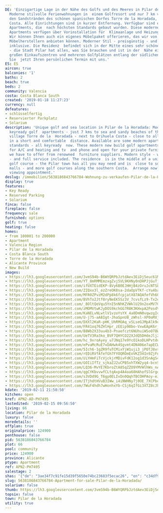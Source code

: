 ```yaml
---
DE: 'Einzigartige Lage in der Nähe des Golfs und des Meeres in Pilar de la Horadada:
  Moderne stilvolle Ferienwohnungen in  einem Golfresort und nur 7 km vom Meer und
  den Sandstränden des schönen spanischen Dorfes Torre de la Horadada,  neben Orihuela
  Costa. Alle Einrichtungen sind in kurzer Entfernung. Verfügbar sind einige moderne
  Apartments, die  nach höchsten Standards gebaut wurden. Diese modernen neu gebauten
  Apartments verfügen über Vorinstallation für  Klimaanlage und Heizung, TV und Telefon.
  Wir können Ihnen auch ein eigenes Möbelpaket offerieren, das wir von  namhaften
  Möbelherstellern anbieten können. Moderner Stil - preisgünstig - und voller Service
  inklusive. Die Residenz  befindet sich in der Mitte eines sehr schönen Golfplatzes
  - die Stadt Pilar hat alles, was Sie brauchen und ist in der  Nähe einer Reihe von
  großen Einkaufszentren und mehreren Golfplätzen entlang der südlichen Costa. Vereinbaren
  Sie  jetzt Ihren persönlichen Termin mit uns.'
ES: ES
aircon: true
balconies: '1'
baths: 2
beach: true
beds: 2
community: Valencia
costa: Costa Blanca South
created: '2019-01-18 11:27:23'
currency: null
defeatures:
- schlüsselfertig
- Reservierter Parkplatz
- Solarium
description: 'Unique golf and sea location in Pilar de la Horadada: Modern stylish
  keyready golf  apartments - just 7 kms to sea and sandy beaches of the lovely Spanish
  village Torre de la  Horadada - next to Orihuela Costa - close to all amenities
  in a short and comfortable  distance. Available are some modern apartments - highest
  standards - all keyready  now. These modern new build golf apartments are pre-installed
  for A/C and heating and tv  and phone and open for your private furniture pack which
  we have to offer from renowned  furniture suppliers. Modern style - well priced
  - and full service included. The residence  is in the middle of a unique lovely
  golf course - the Pilar town has all you may need and is  close to some huge shopping
  malls - and more golf courses along the southern Costa.  Arrange now your personal
  viewing appointment.'
deslug: /immobilien/5638186843766784-Wohnung-zu-verkaufen-Pilar-de-la-Horadada/
display: true
features:
- Key Ready
- Reserved Parking
- Solarium
finca: false
fireplace: false
frequency: sale
furnished: options
golf: true
heating: false
homes:
- from 100001 to 200000
- Apartment
- Valencia Region
- Pilar de la Horadada
- Costa Blanca South
- Torre de la Horadada
- Alicante Province
- New Build
images:
- https://lh3.googleusercontent.com/3vmS94b-B6WYQRPbJztdAev3EiDj5euc61Mt-kPs9ccj_zO227gD0VeGNITQeAsY1fHDzOuKSMbgxGYnOx7k=w640-rj-e30-l100
- https://lh3.googleusercontent.com/YT_8mRMMEmzxgZvj5VL9KHNy0nDHPJjGuTjyinq0_Ol-R6vYC7x2CZ7bnBaUMti0ZyCTD4T_ZV5ish1ZDj6M3g=w640-rj-e30-l100
- https://lh3.googleusercontent.com/ifUXTEidEKP-8Vy6B0EJHHjB4zOruJcNTSLKnb4BVlpMikVABXTOm9W3i4kVXQp1W0XnKsqOtmH2l3QIdqqHqg=w640-rj-e30-l100
- https://lh3.googleusercontent.com/ZIQxx3l_ozZreOK8sa-2daOpVTKf-cYu4banWdTkEN4_mNF14MsG74qrKCiGfPxqyqdNiP0AKYjdYK5ogjm3Ag=w640-rj-e30-l100
- https://lh3.googleusercontent.com/MFR0ZPvzM2dPp8k6fcpjatX87AQAfefVh6OakSbfbZEDDblcVdGAOSW8kQ0XyLvqDUNS_EuXHLoxudezr1bA8g=w640-rj-e30-l100
- https://lh3.googleusercontent.com/BVhTo2Jtf8ryNeEK5Sz3V_7cvsfLz9-Tx2e6ylcZCVsxw0ZE8XxWilAtKFTGyMJpPGSmIcFkYpYEMlDEUx7W=w640-rj-e30-l100
- https://lh3.googleusercontent.com/_8OltQeVqu5YnI5nNhKZVWklU29n2oxMV70t5uIS-TLi6kWId9gSlhAkIu19Te22hYoLyaO8sOleiAdwjwWWUQ=w640-rj-e30-l100
- https://lh3.googleusercontent.com/zMOMVtwKJyDOS9kchGG7R8K3KHxpA2PosdVBC08QHZOPjZ3NdYq0QkXm5XJCfJjH86qc9WrjSTAIO3OJTq1Y=w640-rj-e30-l100
- https://lh3.googleusercontent.com/KaNELvNLwtlV1vzoYsYX_4a0DmN0vqwzgIo8i5pVdfWsiFk2PIzYU84fxwB822mxwaZ7tsFSfHQokI8rewDb=w640-rj-e30-l100
- https://lh3.googleusercontent.com/U-j75-aA8Igt-JhaSpnU8_zWhsl-XP0oMXjXdqAWL5RTEemntd4nhLA5qCkgCr1XD-seNLuhukfr-12rxRHb=w640-rj-e30-l100
- https://lh3.googleusercontent.com/DXXl2KaR-pHK_UhRMOAq_vSLseGJMpAlk9oaMwU6Dw7NGZw2AtlxN_DJNQgTCFZIaocSZ-R4Z15yCY_jDtKq3w=w640-rj-e30-l100
- https://lh3.googleusercontent.com/FR41oq76ZHlHpr_zEEip98bo-VxwEApK6rjUP_1ZGxSY0KUXWVRBt2ZAwt5TSHwVHHGkLfYugdpp8w5Mzc6vdg=w640-rj-e30-l100
- https://lh3.googleusercontent.com/B8Wb2X33uu4b3-Pnaefczt6NUhuiWSoO78WH6VB_1Tw8Ed7ALJ7KnGa_DNWI7K-lIEwkqFgczRvxtOeP9ImNcQ=w640-rj-e30-l100
- https://lh3.googleusercontent.com/UeTV3Ra3ko_BVF7QHYCO22XJdQ5DHdeJlj2sYSxcTfsIEEFtHndmxu80QBmL7eIepKv7g-VFk0MKya8TVGOJ=w640-rj-e30-l100
- https://lh3.googleusercontent.com/hc_9xroAyey_u7JNq17e9YcO1koDLHPvtduWTNR2n4r5WGgeFDm9G020-6n3swWUqkKUNv8JIXx87rULJ6HBUA=w640-rj-e30-l100
- https://lh3.googleusercontent.com/ePvaMcRuE7vDAHwk4Sgvmt4DN406e7apECWzXjC_epK7xUI968ueZbmGeOmFdCpjakkjg1nSvNL0WQBJrPQ=w640-rj-e30-l100
- https://lh3.googleusercontent.com/5Ich6-1gZR9fuTCMixYjW1uji3_jPOTJ8vsNap8bc180ehsvIrxM9VjKyehkedCsTQWDU7HiwH_Y8J7SxlKx=w640-rj-e30-l100
- https://lh3.googleusercontent.com/rEDiRVfAfefGh7FYOQROmEoVKZ34In9ZjFnuoYXTd3Slgsnpqs7U3rCPF5u5OaYe8K3Q2v4zhMO-0ZDA7ixIOA=w640-rj-e30-l100
- https://lh3.googleusercontent.com/UiYHmFiTcVjckjrMDivFdK12og1d3SnAgS4ou71xGEvnhtzp-FSULfuaq-PIb8DKzuUHJT5WXCFsIR7yIqQ=w640-rj-e30-l100
- https://lh3.googleusercontent.com/GOIiIfTz_sjkaZJ2uCPB5xhTXW2yq4-bcnSQkQc8J-QUC9lLgLySxuto5aRoSsR2jdk_CWwmXgPBWHfj1-8j=w640-rj-e30-l100
- https://lh3.googleusercontent.com/LQ36-MvYE7KbroZtA85qZZO9YMVWlhWs_nAAwYRCkk9OgjKCvN3TE0_amub0OnAC7RTWwlpd3na5atwuLaD5=w640-rj-e30-l100
- https://lh3.googleusercontent.com/qgCYKbvvwfCLtqAxp4A4oa68HAhofSlGrgdFHGzQB2m5cFQlQ56xFEx0hlk6B8e4PGfE4uwqmA_kq22kqUs=w640-rj-e30-l100
- https://lh3.googleusercontent.com/s3VDd9G_T6gp0ELIvDn0QqhTBCOHPAoy-eJNVvfztScNoUfbt2lF2XobKZ3E4RVlk51LmXqzqGGtshTsXwN3=w640-rj-e30-l100
- https://lh3.googleusercontent.com/ITjhdtHVuB3IWw_i4iNWHNy7j0OE_7XCPbqJq2SLB-gq0IdU9mrI23ad5WyYv1FxAfNUpUy45APp6dbow7u96w=w640-rj-e30-l100
- https://lh3.googleusercontent.com/7WuF4hdh7wHonhxYb-CSj6qIfGi3XTZ8cJh5Z706bDwiPhrnNkH27YEnvkX-gjHFzpxhAuO9rqANQKpn_r6B=w640-rj-e30-l100
kdate: '2019-02-11 21:50:50'
kitchen: open
kref: APN2-AD-PH7495
lastedited: '2019-02-15 09:56:50'
living: 66
location: Pilar de la Horadada
luxury: false
moredetails: ''
offplan: true
originalprice: 124900
penthouse: false
pid: 5638186843766784
plot: 66
pool: community
price: 124900
province: Alicante
ptype: Apartment
ref: APN2-PH7495
salestage: 2
shas: '{"de": "3ae34f7c91fe15d39f5650e74bc23683f5ecac26", "en": "c34df917885f4c47e37d1a2c39fc834cdf016bd3"}'
slug: 5638186843766784-Apartment-for-sale-Pilar-de-la-Horadada/
solarium: false
thumb: https://lh3.googleusercontent.com/3vmS94b-B6WYQRPbJztdAev3EiDj5euc61Mt-kPs9ccj_zO227gD0VeGNITQeAsY1fHDzOuKSMbgxGYnOx7k=w400-h240-n-rj-e30-l100
topsix: false
town: Pilar de la Horadada
utility: true
---
```


